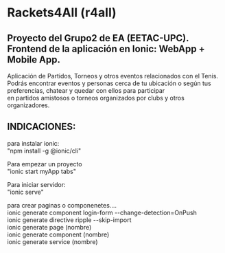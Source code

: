 # Rackets4All (r4all)  
  
## Proyecto del Grupo2 de EA (EETAC-UPC). Frontend de la aplicación en Ionic: WebApp + Mobile App.  
Aplicación de Partidos, Torneos y otros eventos relacionados con el Tenis.  
Podrás encontrar eventos y personas cerca de tu ubicación o según tus preferencias, chatear y quedar con ellos para participar   
en partidos amistosos o torneos organizados por clubs y otros organizadores. 
  
  
## INDICACIONES:  
para instalar ionic:  
"npm install -g @ionic/cli"  
  
Para empezar un proyecto  
"ionic start myApp tabs"  
  
Para iniciar servidor:  
"ionic serve"  
  
para crear paginas o componenetes....  
ionic generate component login-form --change-detection=OnPush  
ionic generate directive ripple --skip-import  
ionic generate page (nombre)  
ionic generate component (nombre)  
ionic generate service (nombre)  